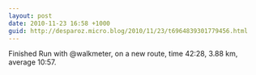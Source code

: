 ```yaml
---
layout: post
date: 2010-11-23 16:58 +1000
guid: http://desparoz.micro.blog/2010/11/23/t6964839301779456.html
---
```

Finished Run with @walkmeter, on a new route, time 42:28, 3.88 km, average 10:57.

